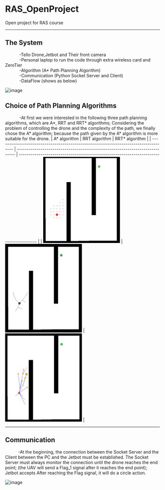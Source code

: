 # RAS_OpenProject
Open project for RAS course


---

## The System
&emsp;&emsp;&emsp; -Tello Drone,Jetbot and Their front camera <br />
&emsp;&emsp;&emsp; -Personal laptop to run the code through extra wireless card and ZeroTier <br />
&emsp;&emsp;&emsp; -Algorithm (A* Path Planning Algorithm) <br />
&emsp;&emsp;&emsp; -Communication (Python Socket Server and Client) <br />
&emsp;&emsp;&emsp; -DataFlow (shows as below) <br />

![image](https://user-images.githubusercontent.com/71862228/168425580-b627fbd7-3d8f-4bbb-94d8-56436c87244d.png)

## Choice of Path Planning Algorithms
&emsp;&emsp;&emsp; -At first we were interested in the following three path planning algorithms, which are A*, RRT and RRT* algorithms;
Considering the problem of controlling the drone and the complexity of the path, we finally chose the A* algorithm; because the path given by the A* algorithm is more suitable for the drone.
| A* algorithm                                                                          | RRT algorithm                                                                 | RRT* algorithm                                                                          |
| ------------------------------------------------------------------------------------- | ----------------------------------------------------------------------------- | --------------------------------------------------------------------------------------- |
| [<img src="./a_star.gif" width=250>](lab2/program/PathPlanning/dijkstra.py) | [<img src="./rrt.gif" width=250>](lab2/program/PathPlanning/rrt.py) | [<img src="./rrt_star.gif" width=250>](lab2/program/PathPlanning/rrt_star.py) |

---
## Communication
&emsp;&emsp;&emsp;-At the beginning, the connection between the Socket Server and the Client between the PC and the Jetbot must be established. The Socket Server must always monitor the connection until the drone reaches the end point; (the UAV will send a Flag_1 signal after it reaches the end point); Jetbot accepts After reaching the Flag signal, it will do a circle action.

![image](https://user-images.githubusercontent.com/71862228/168427106-8f1d4d42-0ae7-43d0-8ebe-5cc1f336e1eb.png)
